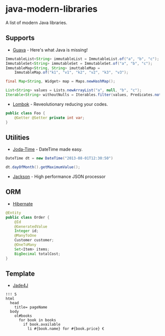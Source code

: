 java-modern-libraries
=====================

A list of modern Java libraries.

Supports
---

- [Guava](https://code.google.com/p/guava-libraries/) - Here's what Java is missing!

```java
ImmutableList<String> immutableList = ImmutableList.of("a", "b", "c");
ImmutableSet<String> immutableSet = ImmutableSet.of("a", "b", "c");
ImmutableMap<String, String> imuttableMap = 
    ImmutableMap.of("k1", "v1", "k2", "v2", "k3", "v3");

final Map<String, Widget> map = Maps.newHashMap();

List<String> values = Lists.newArrayList("a", null, "b", "c");
Iterable<String> withoutNulls = Iterables.filter(values, Predicates.notNull());
```

- [Lombok](http://projectlombok.org/) - Reveolutionary reducing your codes.

```java
public class Foo {
    @Getter @Setter private int var;
}
```

Utilities
---

- [Joda-Time](http://www.joda.org/joda-time/) - DateTime made easy.

```java
DateTime dt = new DateTime("2013-08-01T12:30:50")

dt.dayOfMonth().getMaximumValue();
```

- [Jackson](http://jackson.codehaus.org/) - High performance JSON processor

ORM
---

- [Hibernate](http://hibernate.org/)

```java
@Entity
public class Order {
    @Id
    @GeneratedValue
    Integer id;
    @ManyToOne
    Customer customer;
    @OneToMany
    Set<Item> items;
    BigDecimal totalCost;
}
```

Template
---

- [Jade4J](https://github.com/neuland/jade4j)

```jade
!!! 5
html
  head
    title= pageName
  body
    ol#books
      for book in books
        if book.available
          li #{book.name} for #{book.price} €
```

